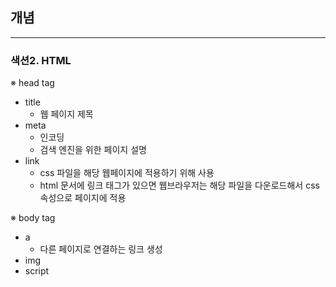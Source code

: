 ## 개념

--------------------------
### 색션2. HTML

※ head tag
- title
  - 웹 페이지 제목
- meta
  - 인코딩
  - 검색 엔진을 위한 페이지 설명
- link
  - css 파일을 해당 웹페이지에 적용하기 위해 사용
  - html 문서에 링크 태그가 있으면 웹브라우저는 해당 파일을 다운로드해서 css 속성으로 페이지에 적용

※ body tag
- a
  - 다른 페이지로 연결하는 링크 생성
- img
- script